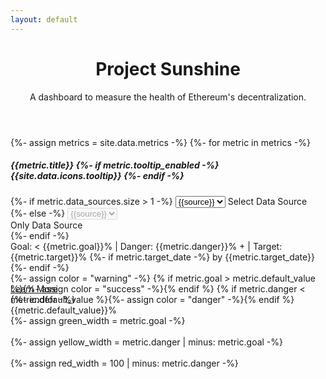 ```yaml
---
layout: default
---
```



<header class="">
 <div class="px-4 py-5 mt-md-5 text-center">
    <h1 class="display-3 fw-bold">Project Sunshine</h1>
    <div class="col-lg-7 mx-auto">
      <p class="lead fw-normal mb-4">A dashboard to measure the health of Ethereum's decentralization.</p>
      <!-- <a href="#about" class="btn btn-outline-dark btn-lg px-4 m-1">Learn More</a> -->
    </div>
  </div>
</header>

<section id="" class="">
  <div class="container mb-5">
    <div class="row justify-content-center">
      {%- assign metrics = site.data.metrics -%}
      {%- for metric in metrics -%}
        <div class="col-12 col-sm-10 col-md-8 col-lg-6 mb-3">
          <div id="{{metric.id}}" class="card h-100 bg-eth">
            <!-- <h5 class="card-header">{{metric.title}}</h5> -->
            <div class="card-body d-flex flex-column">
              <div class="row flex-grow-1">
                <div class="col-12 col-sm-8 col-xl-9">
                  <h5 class="card-title">
                    {{metric.title}}
                    {%- if metric.tooltip_enabled -%}
                      <span data-bs-toggle="tooltip" data-bs-placement="top" title="{{metric.tooltip_text}}">
                        {{site.data.icons.tooltip}}
                      </span>
                    {%- endif -%}
                  </h5>
                </div>
                <div class="d-none d-sm-inline col-4 col-xl-3">
                  <div class="form-floating">
                    {%- if metric.data_sources.size > 1 -%}
                      <select id="floatingSelect" class="form-select form-select-sm" aria-label="data source select">
                        <!-- <option selected disabled hidden>Data Source</option> -->
                        {%- for source in metric.data_sources -%}
                          {%- assign selected = "" -%}
                          {% if my_array.first %}{%- assign selected = "selected" -%}{% endif %}
                          <option value="1"{{selected}}>{{source}}</option>
                        {%- endfor -%}
                      </select>
                      <label for="floatingSelect">Select Data Source</label>
                    {%- else -%}
                      <select id="floatingSelect" class="form-select form-select-sm" aria-label="disabled data source select" disabled>
                        {%- for source in metric.data_sources -%}
                          <option value="1" selected>{{source}}</option>
                        {%- endfor -%}
                      </select>
                      <label for="floatingSelect"><div class="ms-2">Only Data Source</div></label>
                    {%- endif -%}
                  </div>
                </div>
              </div>
              <!-- <p class="card-text">With supporting text below as a natural lead-in to additional content.</p> -->
              <div class="mb-2">
                <!-- <label class="form-label my-0 py-0 fw-normal small">Current Value - 50%</label> -->
                <label class="form-label fw-normal small">
                  Goal: < {{metric.goal}}%
                  <span class="mx-1 mx-xl-2">|</span>
                  Danger: {{metric.danger}}% +
                  <span class="mx-1 mx-xl-2">|</span>
                  Target: {{metric.target}}%
                  {%- if metric.target_date -%}
                    <span class="d-none d-xl-inline ms-1">by {{metric.target_date}}</span>
                  {%- endif -%}
                </label>
                <div class="progress position-relative" style="height: 1.1rem;">
                  {%- assign color = "warning" -%}
                  {% if metric.goal > metric.default_value %}{%- assign color = "success" -%}{% endif %}
                  {% if metric.danger < metric.default_value %}{%- assign color = "danger" -%}{% endif %}
                  <div class="progress-bar position-absolute bg-{{color}}" role="progressbar" aria-valuemin="0" aria-valuemax="100"  aria-valuenow="50" style="width: {{metric.default_value}}%; height: 1.07rem;">{{metric.default_value}}%</div>
                  {%- assign green_width = metric.goal -%}
                  <div class="progress-bar bg-trans progress-success" role="progressbar" 
                    style="width: {{green_width}}%; height: 1.07rem"></div>
                  {%- assign yellow_width = metric.danger | minus: metric.goal -%}
                  <div class="progress-bar bg-trans progress-warning" role="progressbar" 
                    style="width: {{yellow_width}}%; height: 1.07rem"></div>
                  {%- assign red_width = 100 | minus: metric.danger -%}
                  <div class="progress-bar bg-trans progress-danger" role="progressbar" 
                    style="width: {{red_width}}%; height: 1.07rem"></div>
                </div>
              </div>
              <a href="#" class="btn btn-sm me-xl-auto">Learn More</a>
            </div>
          </div>
        </div>
      {%- endfor -%}
    </div>
  </div>
</section>




















